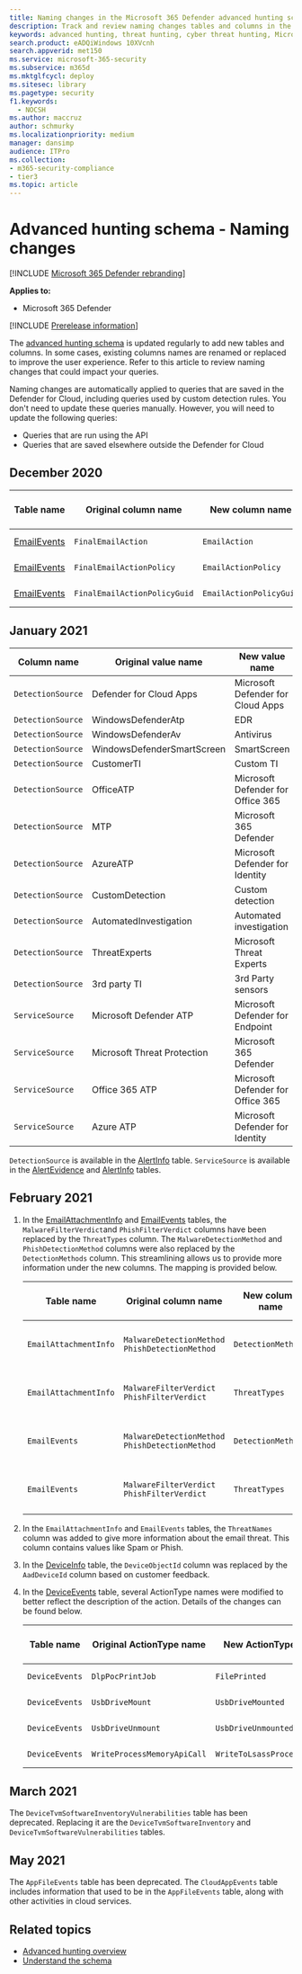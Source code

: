 ```yaml
---
title: Naming changes in the Microsoft 365 Defender advanced hunting schema
description: Track and review naming changes tables and columns in the advanced hunting schema
keywords: advanced hunting, threat hunting, cyber threat hunting, Microsoft 365 Defender, microsoft 365, m365, search, query, telemetry, schema reference, kusto, table, data, naming changes, rename
search.product: eADQiWindows 10XVcnh
search.appverid: met150
ms.service: microsoft-365-security
ms.subservice: m365d
ms.mktglfcycl: deploy
ms.sitesec: library
ms.pagetype: security
f1.keywords: 
  - NOCSH
ms.author: maccruz
author: schmurky
ms.localizationpriority: medium
manager: dansimp
audience: ITPro
ms.collection: 
- m365-security-compliance
- tier3
ms.topic: article
---
```


# Advanced hunting schema - Naming changes

[!INCLUDE [Microsoft 365 Defender rebranding](../includes/microsoft-defender.md)]


**Applies to:**
- Microsoft 365 Defender

[!INCLUDE [Prerelease information](../includes/prerelease.md)]

The [advanced hunting schema](advanced-hunting-schema-tables.md) is updated regularly to add new tables and columns. In some cases, existing columns names are renamed or replaced to improve the user experience. Refer to this article to review naming changes that could impact your queries.

Naming changes are automatically applied to queries that are saved in the Defender for Cloud, including queries used by custom detection rules. You don't need to update these queries manually. However, you will need to update the following queries:
- Queries that are run using the API
- Queries that are saved elsewhere outside the Defender for Cloud

## December 2020

| Table name | Original column name | New column name | Reason for change
|--|--|--|--|
| [EmailEvents](advanced-hunting-emailevents-table.md) | `FinalEmailAction` | `EmailAction` | Customer feedback |
| [EmailEvents](advanced-hunting-emailevents-table.md) | `FinalEmailActionPolicy` | `EmailActionPolicy` | Customer feedback |
| [EmailEvents](advanced-hunting-emailevents-table.md) | `FinalEmailActionPolicyGuid` | `EmailActionPolicyGuid` | Customer feedback |

## January 2021

| Column name | Original value name | New value name | Reason for change
|--|--|--|--|
| `DetectionSource` | Defender for Cloud Apps | Microsoft Defender for Cloud Apps | Rebranding |
| `DetectionSource` | WindowsDefenderAtp| EDR| Rebranding |
| `DetectionSource` | WindowsDefenderAv | Antivirus | Rebranding |
| `DetectionSource` | WindowsDefenderSmartScreen |  SmartScreen | Rebranding |
| `DetectionSource` | CustomerTI | Custom TI | Rebranding |
| `DetectionSource` | OfficeATP | Microsoft Defender for Office 365 | Rebranding |
| `DetectionSource` | MTP | Microsoft 365 Defender | Rebranding |
| `DetectionSource` | AzureATP | Microsoft Defender for Identity | Rebranding |
| `DetectionSource` | CustomDetection | Custom detection | Rebranding |
| `DetectionSource` | AutomatedInvestigation |Automated investigation | Rebranding |
| `DetectionSource` | ThreatExperts | Microsoft Threat Experts | Rebranding |
| `DetectionSource` | 3rd party TI | 3rd Party sensors | Rebranding |
| `ServiceSource` | Microsoft Defender ATP| Microsoft Defender for Endpoint | Rebranding |
|`ServiceSource` |Microsoft Threat Protection | Microsoft 365 Defender | Rebranding |
| `ServiceSource` | Office 365 ATP |Microsoft Defender for Office 365 | Rebranding |
| `ServiceSource` |Azure ATP |Microsoft Defender for Identity | Rebranding |

`DetectionSource` is available in the [AlertInfo](advanced-hunting-alertinfo-table.md) table. `ServiceSource` is available in the [AlertEvidence](advanced-hunting-alertevidence-table.md) and [AlertInfo](advanced-hunting-alertinfo-table.md) tables. 

## February 2021

1. In the [EmailAttachmentInfo](advanced-hunting-emailattachmentinfo-table.md) and [EmailEvents](advanced-hunting-emailevents-table.md) tables, the `MalwareFilterVerdict`and `PhishFilterVerdict` columns have been replaced by the `ThreatTypes` column. The `MalwareDetectionMethod` and `PhishDetectionMethod` columns were also replaced by the `DetectionMethods` column. This streamlining allows us to provide more information under the new columns. The mapping is provided below.

    | Table name | Original column name | New column name | Reason for change
    |--|--|--|--|
    | `EmailAttachmentInfo` | `MalwareDetectionMethod` <br> `PhishDetectionMethod` | `DetectionMethods` | Include more detection methods |
    | `EmailAttachmentInfo`  | `MalwareFilterVerdict` <br>`PhishFilterVerdict` | `ThreatTypes` | Include more threat types |
    | `EmailEvents` | `MalwareDetectionMethod` <br> `PhishDetectionMethod` | `DetectionMethods` | Include more detection methods |
    | `EmailEvents` | `MalwareFilterVerdict` <br>`PhishFilterVerdict` | `ThreatTypes` | Include more threat types |


2. In the `EmailAttachmentInfo` and `EmailEvents` tables, the `ThreatNames` column was added to give more information about the email threat. This column contains values like Spam or Phish.

3. In the [DeviceInfo](advanced-hunting-deviceinfo-table.md) table, the `DeviceObjectId` column was replaced by the `AadDeviceId` column based on customer feedback.

4. In the [DeviceEvents](advanced-hunting-deviceevents-table.md) table, several ActionType names were modified to better reflect the description of the action. Details of the changes can be found below.

    | Table name | Original ActionType name | New ActionType name | Reason for change
    |--|--|--|--|
    | `DeviceEvents` | `DlpPocPrintJob` | `FilePrinted` | Customer feedback |
    | `DeviceEvents` | `UsbDriveMount` | `UsbDriveMounted` | Customer feedback |
    | `DeviceEvents` | `UsbDriveUnmount` | `UsbDriveUnmounted` | Customer feedback |
    | `DeviceEvents` | `WriteProcessMemoryApiCall` | `WriteToLsassProcessMemory` | Customer feedback |

## March 2021

The `DeviceTvmSoftwareInventoryVulnerabilities` table has been deprecated. Replacing it are the `DeviceTvmSoftwareInventory` and `DeviceTvmSoftwareVulnerabilities` tables.

## May 2021

The `AppFileEvents` table has been deprecated. The `CloudAppEvents` table includes information that used to be in the `AppFileEvents` table, along with other activities in cloud services.

## Related topics
- [Advanced hunting overview](advanced-hunting-overview.md)
- [Understand the schema](advanced-hunting-schema-tables.md)
